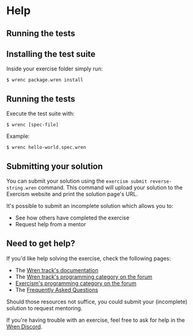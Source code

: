 # Help

## Running the tests

## Installing the test suite

Inside your exercise folder simply run:

```
$ wrenc package.wren install
```

## Running the tests

Execute the test suite with:

```
$ wrenc [spec-file]
```

Example:

```
$ wrenc hello-world.spec.wren
```

## Submitting your solution

You can submit your solution using the `exercism submit reverse-string.wren` command.
This command will upload your solution to the Exercism website and print the solution page's URL.

It's possible to submit an incomplete solution which allows you to:

- See how others have completed the exercise
- Request help from a mentor

## Need to get help?

If you'd like help solving the exercise, check the following pages:

- The [Wren track's documentation](https://exercism.org/docs/tracks/wren)
- The [Wren track's programming category on the forum](https://forum.exercism.org/c/programming/wren)
- [Exercism's programming category on the forum](https://forum.exercism.org/c/programming/5)
- The [Frequently Asked Questions](https://exercism.org/docs/using/faqs)

Should those resources not suffice, you could submit your (incomplete) solution to request mentoring.

If you're having trouble with an exercise, feel free to ask for help in the [Wren Discord](https://discord.gg/VTzuWmBavH).